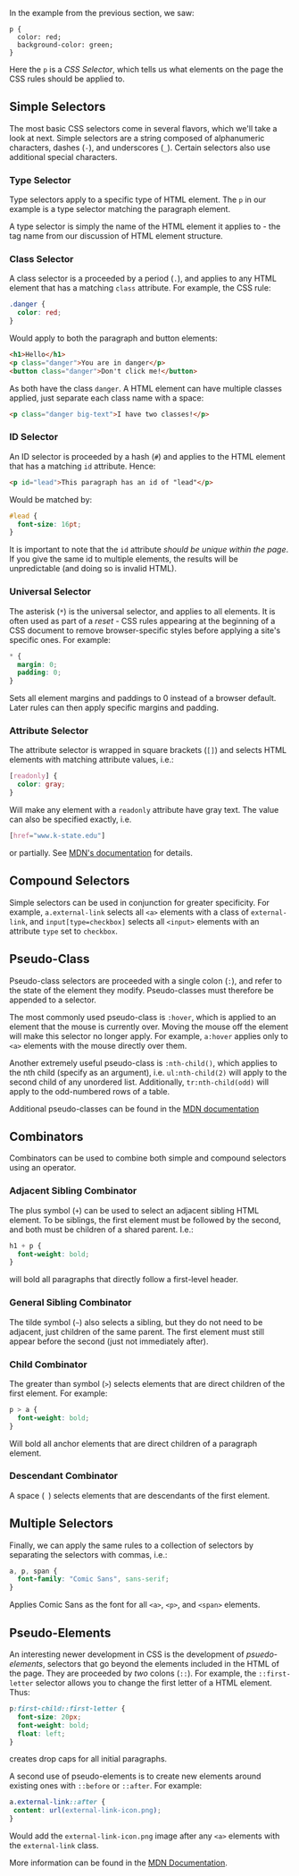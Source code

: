 In the example from the previous section, we saw:

```
p {
  color: red;
  background-color: green;
}
```

Here the `p` is a _CSS Selector_, which tells us what elements on the page the CSS rules should be applied to.

## Simple Selectors
The most basic CSS selectors come in several flavors, which we'll take a look at next.  Simple selectors are a string composed of alphanumeric characters, dashes (`-`), and underscores (`_`).  Certain selectors also use additional special characters.

### Type Selector
Type selectors apply to a specific type of HTML element.  The `p` in our example is a type selector matching the paragraph element.  

A type selector is simply the name of the HTML element it applies to - the tag name from our discussion of HTML element structure.  

### Class Selector 
A class selector is a proceeded by a period (`.`), and applies to any HTML element that has a matching `class` attribute.  For example, the CSS rule:

```css 
.danger { 
  color: red;
}
```

Would apply to both the paragraph and button elements:

```html 
<h1>Hello</h1>
<p class="danger">You are in danger</p>
<button class="danger">Don't click me!</button>
```

As both have the class `danger`.  A HTML element can have multiple classes applied, just separate each class name with a space:

```html
<p class="danger big-text">I have two classes!</p>
```

### ID Selector
An ID selector is proceeded by a hash (`#`) and applies to the HTML element that has a matching `id` attribute. Hence:

```html 
<p id="lead">This paragraph has an id of "lead"</p>
```

Would be matched by:

```css 
#lead {
  font-size: 16pt;
}
```

It is important to note that the `id` attribute _should be unique within the page_.  If you give the same id to multiple elements, the results will be unpredictable (and doing so is invalid HTML).  

### Universal Selector

The asterisk (`*`) is the universal selector, and applies to all elements.  It is often used as part of a *reset* - CSS rules appearing at the beginning of a CSS document to remove browser-specific styles before applying a site's specific ones.  For example:

```css
* {
  margin: 0;
  padding: 0;
}
```

Sets all element margins and paddings to 0 instead of a browser default.  Later rules can then apply specific margins and padding.

### Attribute Selector 

The attribute selector is wrapped in square brackets (`[]`) and selects HTML elements with matching attribute values, i.e.:

```css
[readonly] {
  color: gray;
}
```

Will make any element with a `readonly` attribute have gray text.  The value can also be specified exactly, i.e.

```css
[href="www.k-state.edu"]
```

or partially.  See [MDN's documentation](https://developer.mozilla.org/en-US/docs/Web/CSS/Attribute_selectors#Syntax) for details.


## Compound Selectors 

Simple selectors can be used in conjunction for greater specificity.  For example, `a.external-link` selects all `<a>` elements with a class of `external-link`, and `input[type=checkbox]` selects all `<input>` elements with an attribute `type` set to `checkbox`.

## Pseudo-Class 

Pseudo-class selectors are proceeded with a single colon (`:`), and refer to the state of the element they modify.  Pseudo-classes must therefore be appended to a selector.  

The most commonly used pseudo-class is `:hover`, which is applied to an element that the mouse is currently over.  Moving the mouse off the element will make this selector no longer apply. For example, `a:hover` applies only to `<a>` elements with the mouse directly over them.

Another extremely useful pseudo-class is `:nth-child()`, which applies to the nth child (specify as an argument), i.e. `ul:nth-child(2)` will apply to the second child of any unordered list.  Additionally, `tr:nth-child(odd)` will apply to the odd-numbered rows of a table.

Additional pseudo-classes can be found in the [MDN documentation](https://developer.mozilla.org/en-US/docs/Web/CSS/Pseudo-classes)

## Combinators

Combinators can be used to combine both simple and compound selectors using an operator.

### Adjacent Sibling Combinator

The plus symbol (`+`) can be used to select an adjacent sibling HTML element.  To be siblings, the first element must be followed by the second, and both must be children of a shared parent.  I.e.:

```css
h1 + p {
  font-weight: bold;
}
```

will bold all paragraphs that directly follow a first-level header.

### General Sibling Combinator

The tilde symbol (`~`) also selects a sibling, but they do not need to be adjacent, just children of the same parent.  The first element must still appear before the second (just not immediately after).

### Child Combinator 

The greater than symbol (`>`) selects elements that are direct children of the first element.  For example:

```css 
p > a {
  font-weight: bold;
}
```

Will bold all anchor elements that are direct children of a paragraph element.

### Descendant Combinator

A space (` `) selects elements that are descendants of the first element. 


## Multiple Selectors 

Finally, we can apply the same rules to a collection of selectors by separating the selectors with commas, i.e.:

```css 
a, p, span {
  font-family: "Comic Sans", sans-serif;
}
```

Applies Comic Sans as the font for all `<a>`, `<p>`, and `<span>` elements.

## Pseudo-Elements

An interesting newer development in CSS is the development of _psuedo-elements_, selectors that go beyond the elements included in the HTML of the page.  They are proceeded by _two_ colons (`::`).  For example, the `::first-letter` selector allows you to change the first letter of a HTML element.  Thus:

```css 
p:first-child::first-letter {
  font-size: 20px;
  font-weight: bold;
  float: left;
}
```

creates drop caps for all initial paragraphs.

A second use of pseudo-elements is to create new elements around existing ones with `::before` or `::after`.  For example:

```css
a.external-link::after {
 content: url(external-link-icon.png); 
}
```

Would add the `external-link-icon.png` image after any `<a>` elements with the `external-link` class.

More information can be found in the [MDN Documentation](https://developer.mozilla.org/en-US/docs/Web/CSS/Pseudo-elements).